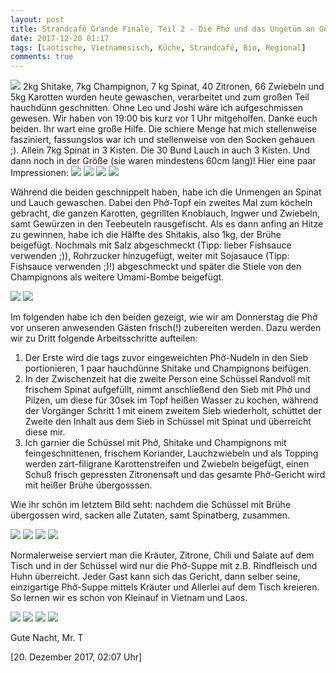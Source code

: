 ```yaml
---
layout: post
title: Strandcafé Grande Finale, Teil 2 - Die Phở und das Ungetüm an Gemüse!
date: 2017-12-20 01:17
tags: [Laotische, Vietnamesisch, Küche, Strandcafé, Bio, Regional]
comments: true
---
```

<img class="fit image" src="{{site.baseurl}}/images/2017-12-20-cover-Phở-Kostprobe.jpg">
2kg Shitake, 7kg Champignon, 7 kg Spinat, 40 Zitronen, 66 Zwiebeln und 5kg Karotten wurden heute gewaschen, verarbeitet und zum großen Teil hauchdünn geschnitten. Ohne Leo und Joshi wäre ich aufgeschmissen gewesen. Wir haben von 19:00 bis kurz vor 1 Uhr mitgeholfen. Danke euch beiden. Ihr wart eine große Hilfe. Die schiere Menge hat mich stellenweise fasziniert, fassungslos war ich und stellenweise von den Socken gehauen ;). Allein 7kg Spinat in 3 Kisten. Die 30 Bund Lauch in auch 3 Kisten. Und dann noch in der Größe (sie waren mindestens 60cm lang)! Hier eine paar Impressionen:

<img class="image left" src="{{site.baseurl}}/images/2017-12-20-Einkauf-1.jpg">
<img class="image right" src="{{site.baseurl}}/images/2017-12-20-Einkauf-2.jpg">
<img class="image left" src="{{site.baseurl}}/images/2017-12-20-Einkauf-3.jpg">
<img class="image right" src="{{site.baseurl}}/images/2017-12-20-Einkauf-4.jpg">

Während die beiden geschnippelt haben, habe ich die Unmengen an Spinat und Lauch gewaschen. Dabei den Phở-Topf ein zweites Mal zum köcheln gebracht, die ganzen Karotten, gegrillten Knoblauch, Ingwer und Zwiebeln, samt Gewürzen in den Teebeuteln rausgefischt. Als es dann anfing an Hitze zu gewinnen, habe ich die Hälfte des Shitakis, also 1kg, der Brühe beigefügt. Nochmals mit Salz abgeschmeckt (Tipp: lieber Fishsauce verwenden ;)), Rohrzucker hinzugefügt, weiter mit Sojasauce (Tipp: Fishsauce verwenden ;)!) abgeschmeckt und später die Stiele von den Champignons als weitere Umami-Bombe beigefügt.

<img class="image left" src="{{site.baseurl}}/images/2017-12-20-Leo-und-Joshi-schnippeln-1.jpg">
<img class="image right" src="{{site.baseurl}}/images/2017-12-20-Leo-und-Joshi-schnippeln-2.jpg">

Im folgenden habe ich den beiden gezeigt, wie wir am Donnerstag die Phở vor unseren anwesenden Gästen frisch(!) zubereiten werden. Dazu werden wir zu Dritt folgende Arbeitsschritte aufteilen:

1. Der Erste wird die tags zuvor eingeweichten Phở-Nudeln in den Sieb portionieren, 1 paar hauchdünne Shitake und Champignons beifügen.
2. In der Zwischenzeit hat die zweite Person eine Schüssel Randvoll mit frischem Spinat aufgefüllt, nimmt anschließend den Sieb mit Phở und Pilzen, um diese für 30sek im Topf heißen Wasser zu kochen, während der Vorgänger Schritt 1 mit einem zweitem Sieb wiederholt, schüttet der Zweite den Inhalt aus dem Sieb in Schüssel mit Spinat und überreicht diese mir.
3. Ich garnier die Schüssel mit Phở, Shitake und Champignons mit feingeschnittenen, frischem Koriander, Lauchzwiebeln und als Topping werden zart-filigrane Karottenstreifen und Zwiebeln beigefügt, einen Schuß frisch gepressten Zitronensaft und das gesamte Phở-Gericht wird mit heißer Brühe übergosssen.

Wie ihr schön im letztem Bild seht: nachdem die Schüssel mit Brühe übergossen wird, sacken alle Zutaten, samt Spinatberg, zusammen.

<img class="image left" src="{{site.baseurl}}/images/2017-12-20-Cooking-and-Presentation-Steps-1.jpg">
<img class="image right" src="{{site.baseurl}}/images/2017-12-20-Cooking-and-Presentation-Steps-2.jpg">
<img class="image left" src="{{site.baseurl}}/images/2017-12-20-Cooking-and-Presentation-Steps-3.jpg">
<img class="image right" src="{{site.baseurl}}/images/2017-12-20-Cooking-and-Presentation-Steps-4.jpg">

Normalerweise serviert man die Kräuter, Zitrone, Chili und Salate auf dem Tisch und in der Schüssel wird nur die Phở-Suppe mit z.B. Rindfleisch und Huhn überreicht. Jeder Gast kann sich das Gericht, dann selber seine, einzigartige Phở-Suppe mittels Kräuter und Allerlei auf dem Tisch kreieren. So lernen wir es schon von Kleinauf in Vietnam und Laos.

<img class="image left" src="{{site.baseurl}}/images/2017-12-20-Phở-essen-1.jpg">
<img class="image right" src="{{site.baseurl}}/images/2017-12-20-Phở-essen-2.jpg">
<img class="image left" src="{{site.baseurl}}/images/2017-12-20-Phở-essen-3.jpg">
<img class="image right" src="{{site.baseurl}}/images/2017-12-20-Phở-essen-4.jpg">

Gute Nacht, Mr. T

[20. Dezember 2017, 02:07 Uhr]
